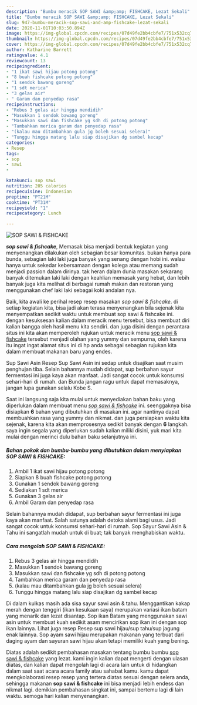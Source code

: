 ```yaml
---
description: "Bumbu meracik SOP SAWI &amp;amp; FISHCAKE, Lezat Sekali"
title: "Bumbu meracik SOP SAWI &amp;amp; FISHCAKE, Lezat Sekali"
slug: 947-bumbu-meracik-sop-sawi-and-amp-fishcake-lezat-sekali
date: 2020-11-01T10:03:50.894Z
image: https://img-global.cpcdn.com/recipes/07d49fe2bb4cbfe7/751x532cq70/sop-sawi-fishcake-foto-resep-utama.jpg
thumbnail: https://img-global.cpcdn.com/recipes/07d49fe2bb4cbfe7/751x532cq70/sop-sawi-fishcake-foto-resep-utama.jpg
cover: https://img-global.cpcdn.com/recipes/07d49fe2bb4cbfe7/751x532cq70/sop-sawi-fishcake-foto-resep-utama.jpg
author: Katharine Barrett
ratingvalue: 4.1
reviewcount: 13
recipeingredient:
- "1 ikat sawi hijau potong potong"
- "8 buah fishcake potong potong"
- "1 sendok bawang goreng"
- "1 sdt merica"
- "3 gelas air"
- " Garam dan penyedap rasa"
recipeinstructions:
- "Rebus 3 gelas air hingga mendidih"
- "Masukkan 1 sendok bawang goreng"
- "Masukkan sawi dan fishcake yg sdh di potong potong"
- "Tambahkan merica garam dan penyedap rasa"
- "(kalau mau ditambahkan gula jg boleh sesuai selera)"
- "Tunggu hingga matang lalu siap disajikan dg sambel kecap"
categories:
- Resep
tags:
- sop
- sawi
- 

katakunci: sop sawi  
nutrition: 205 calories
recipecuisine: Indonesian
preptime: "PT21M"
cooktime: "PT31M"
recipeyield: "1"
recipecategory: Lunch

---
```



![SOP SAWI &amp; FISHCAKE](https://img-global.cpcdn.com/recipes/07d49fe2bb4cbfe7/751x532cq70/sop-sawi-fishcake-foto-resep-utama.jpg)

<b><i>sop sawi &amp; fishcake</i></b>, Memasak bisa menjadi bentuk kegiatan yang menyenangkan dilakukan oleh sebagian besar komunitas. bukan hanya para bunda, sebagian laki laki juga banyak yang senang dengan hobi ini. walau hanya untuk sekedar kebersamaan dengan kolega atau memang sudah menjadi passion dalam dirinya. tak heran dalam dunia masakan sekarang banyak ditemukan laki laki dengan keahlian memasak yang hebat, dan lebih banyak juga kita melihat di berbagai rumah makan dan restoran yang menggunakan chef laki laki sebagai koki andalan nya.

Baik, kita awali ke perihal resep resep masakan <i>sop sawi &amp; fishcake</i>. di setiap kegiatan kita, bisa jadi akan terasa menyenangkan bila sejenak kita menyempatkan sedikit waktu untuk membuat sop sawi &amp; fishcake ini. dengan kesuksesan kalian dalam meracik menu tersebut, bisa membuat diri kalian bangga oleh hasil menu kita sendiri. dan juga disini dengan perantara situs ini kita akan memperoleh rujukan untuk meracik menu <u>sop sawi &amp; fishcake</u> tersebut menjadi olahan yang yummy dan sempurna, oleh karena itu ingat ingat alamat situs ini di hp anda sebagai sebagian rujukan kita dalam membuat makanan baru yang endes.

Sup Sawi Asin Resep Sup Sawi Asin ini sedap untuk disajikan saat musim penghujan tiba. Selain bahannya mudah didapat, sup berbahan sayur fermentasi ini juga kaya akan manfaat. Jadi sangat cocok untuk konsumsi sehari-hari di rumah. dan Bunda jangan ragu untuk dapat memasaknya, jangan lupa gunakan selalu Kobe S.


Saat ini langsung saja kita mulai untuk menyediakan bahan baku yang diperlukan dalam membuat menu <u><i>sop sawi &amp; fishcake</i></u> ini. seenggaknya bisa disiapkan <b>6</b> bahan yang dibutuhkan di masakan ini. agar nantinya dapat membuahkan rasa yang yummy dan nikmat. dan juga persiapkan waktu kita sejenak, karena kita akan memprosesnya sedikit banyak dengan <b>6</b> langkah. saya ingin segala yang diperlukan sudah kalian miliki disini, yuk mari kita mulai dengan merinci dulu bahan baku selanjutnya ini.

<!--inarticleads1-->

##### Bahan pokok dan bumbu-bumbu yang dibutuhkan dalam menyiapkan SOP SAWI &amp; FISHCAKE:

1. Ambil 1 ikat sawi hijau potong potong
1. Siapkan 8 buah fishcake potong potong
1. Gunakan 1 sendok bawang goreng
1. Sediakan 1 sdt merica
1. Gunakan 3 gelas air
1. Ambil  Garam dan penyedap rasa


Selain bahannya mudah didapat, sup berbahan sayur fermentasi ini juga kaya akan manfaat. Salah satunya adalah detoks alami bagi usus. Jadi sangat cocok untuk konsumsi sehari-hari di rumah. Sop Sayur Sawi Asin &amp; Tahu ini sangatlah mudah untuk di buat; tak banyak menghabiskan waktu. 

<!--inarticleads2-->

##### Cara mengolah SOP SAWI &amp; FISHCAKE:

1. Rebus 3 gelas air hingga mendidih
1. Masukkan 1 sendok bawang goreng
1. Masukkan sawi dan fishcake yg sdh di potong potong
1. Tambahkan merica garam dan penyedap rasa
1. (kalau mau ditambahkan gula jg boleh sesuai selera)
1. Tunggu hingga matang lalu siap disajikan dg sambel kecap


Di dalam kulkas masih ada sisa sayur sawi asin &amp; tahu. Menggantikan kakap merah dengan tenggiri (ikan kesukaan saya) merupakan variasi ikan batam yang menarik dan lezat disantap. Sop ikan Batam yang menggunakan sawi asin untuk membuat kuah sedikit asam mencirikan sop ikan ini dengan sop ikan lainnya. Lihat juga resep Resep sup sawi hijau/sup tahu/sup jagung enak lainnya. Sop ayam sawi hijau merupakan makanan yang terbuat dari daging ayam dan sayuran sawi hijau akan tetapi memiliki kuah yang bening. 

Diatas adalah sedikit pembahasan masakan tentang bumbu bumbu <u>sop sawi &amp; fishcake</u> yang lezat. kami ingin kalian dapat mengerti dengan ulasan diatas, dan kalian dapat mengolah lagi di acara lain untuk di hidangkan dalam saat saat acara acara family atau sahabat kamu. kamu dapat mengkolaborasi resep resep yang tertera diatas sesuai dengan selera anda, sehingga makanan <b>sop sawi &amp; fishcake</b> ini bisa menjadi lebih endess dan nikmat lagi. demikian pembahasan singkat ini, sampai bertemu lagi di lain waktu. semoga hari kalian menyenangkan.

